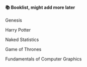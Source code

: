 #### 📚 Booklist, might add more later
 
Genesis


Harry Potter


Naked Statistics


Game of Thrones


Fundamentals of Computer Graphics 
